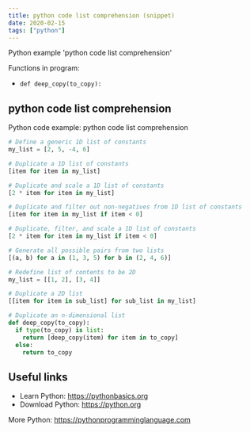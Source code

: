 ```yaml
---
title: python code list comprehension (snippet)
date: 2020-02-15
tags: ["python"]
---
```

Python example 'python code list comprehension'

Functions in program: 
* `def deep_copy(to_copy): `

## python code list comprehension

Python code example: python code list comprehension

```python
# Define a generic 1D list of constants
my_list = [2, 5, -4, 6]

# Duplicate a 1D list of constants
[item for item in my_list]

# Duplicate and scale a 1D list of constants
[2 * item for item in my_list]

# Duplicate and filter out non-negatives from 1D list of constants
[item for item in my_list if item < 0]

# Duplicate, filter, and scale a 1D list of constants
[2 * item for item in my_list if item < 0]

# Generate all possible pairs from two lists
[(a, b) for a in (1, 3, 5) for b in (2, 4, 6)]

# Redefine list of contents to be 2D
my_list = [[1, 2], [3, 4]]

# Duplicate a 2D list
[[item for item in sub_list] for sub_list in my_list]

# Duplicate an n-dimensional list
def deep_copy(to_copy): 
  if type(to_copy) is list: 
    return [deep_copy(item) for item in to_copy] 
  else: 
    return to_copy


```

## Useful links

- Learn Python: https://pythonbasics.org
- Download Python: https://python.org

More Python: https://pythonprogramminglanguage.com
